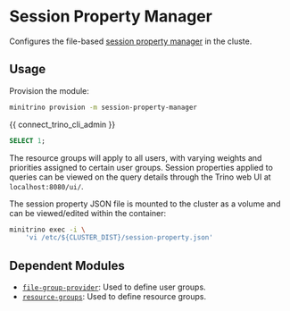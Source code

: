 # Session Property Manager

Configures the file-based
[session property manager](https://trino.io/docs/current/admin/session-property-managers.html)
in the cluste.

## Usage

Provision the module:

```sh
minitrino provision -m session-property-manager
```

{{ connect_trino_cli_admin }}

```sql
SELECT 1;
```

The resource groups will apply to all users, with varying weights and priorities
assigned to certain user groups. Session properties applied to queries can be
viewed on the query details through the Trino web UI at `localhost:8080/ui/`.

The session property JSON file is mounted to the cluster as a volume and can be
viewed/edited within the container:

```sh
minitrino exec -i \
    'vi /etc/${CLUSTER_DIST}/session-property.json'
```

## Dependent Modules

- [`file-group-provider`](./file-group-provider.md): Used to define user groups.
- [`resource-groups`](./resource-groups.md): Used to define resource groups.
